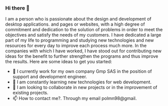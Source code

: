 ### Hi there 👋


I am a person who is passionate about the design and development of desktop applications.
and pages or websites, with a high degree of commitment and dedication to the solution
of problems in order to meet the objectives and satisfy the needs of my
customers. I have dedicated a large part of my life to programming and studying new
technologies and new resources for every day to improve each process much more. In the
companies with which I have worked, I have stood out for contributing new ideas for the benefit
to further strengthen the programs and thus improve the results.
Here are some ideas to get you started:

- 🔭 I currently work for my own company Gmp SAS in the position of support and development engineer.
- 🌱 I am constantly learning new technologies for web development.
- 👯 I am looking to collaborate in new projects or in the improvement of existing projects.
- 📫 How to contact me?. Through my email polmn98@gmail.


